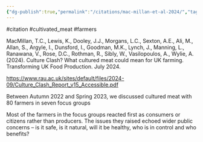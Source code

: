 ```yaml
---
{"dg-publish":true,"permalink":"/citations/mac-millan-et-al-2024/","tags":["#citation","#cultivated_meat","#farmers"],"created":"2025-10-23T17:42:45.443+01:00","updated":"2025-10-23T18:06:08.853+01:00"}
---
```


#citation #cultivated_meat #farmers 

MacMillan, T.C., Lewis, K., Dooley, J.J., Morgans, L.C., Sexton, A.E., Ali, M., Allan, S., Argyle, I., Dunsford, I., Goodman, M.K., Lynch, J., Manning, L., Ranawana, V., Rose, D.C., Rothman, R., Sibly, W., Vasilopoulos, A., Wylie, A. (2024). Culture Clash? What cultured meat could mean for UK farming. Transforming UK Food Production. July 2024.

https://www.rau.ac.uk/sites/default/files/2024-09/Culture_Clash_Report_v15_Accessible.pdf

Between Autumn 2022 and Spring 2023, we discussed cultured meat with 80
farmers in seven focus groups

Most of the farmers in the focus groups reacted first as consumers or citizens rather
than producers. The issues they raised echoed wider public concerns – is it safe, is
it natural, will it be healthy, who is in control and who benefits?